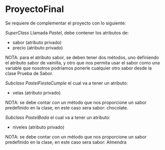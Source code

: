﻿# ProyectoFinal

Se requiere de complementar el proyecto con lo siguiente:

*SuperClass*
Llamada *Pastel*, debe contener los atributos de: 
- sabor (atributo privado)
- precio (atributo privado)

NOTA: para el atributo sabor, se deben tener dos métodos, uno definiendo el atributo sabor de vainilla, y otro que nos permita usar el sabor como una variable que nosotros podríamos ponerle cualquier otro sabor desde la clase Prueba de Sabor.

*Subclass*
*PastelFiestaCumple* el cual va a tener un atributo:
- velas (atributo privado)

NOTA: se debe contar con un método que nos proporcione un sabor predefinido en la clase, en este caso sera sabor: chocolate.

*Subclass*
*PastelBoda* el cual va a tener un atributo:
- niveles (atributo privado)

NOTA: se debe contar con un método que nos proporcione un sabor predefinido en la clase, en este caso sera sabor: Almendra
